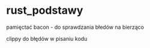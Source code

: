 # rust_podstawy


pamięctać bacon - do sprawdzania błedów na bierząco 

clippy do błędów w pisaniu kodu